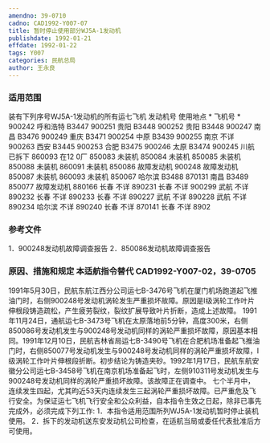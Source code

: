 ```yaml
---
amendno: 39-0710
cadno: CAD1992-Y007-07
title: 暂时停止使用部分WJ5A-1发动机
publishdate: 1992-01-21
effdate: 1992-01-22
tags: Y007
categories: 民航总局
author: 王永良
---
```


### 适用范围 
装有下列序号WJ5A-1发动机的所有运七飞机
发动机号  使用地点 *  飞机号 *
900242  呼和浩特  B3447
900251 贵阳  B3448
900252 贵阳  B3448
900247 南昌  B3476
900249 重庆  B3471
900254 中原  B3439
900255  南京  不详
900263 西安  B3445
900253 合肥  B3475
900246 太原  B3474
900245  川航  已拆下
860093 在12 0厂
850083  未装机
850084  未装机
850085  未装机
850088  未装机
860091  未装机
850086  故障发动机
900248  故障发动机
850087  未装机
860093  未装机
850067  哈尔滨 B3488
870131 南昌 B3489
850077  故障发动机
880166  长春 不详
890231  长春 不详
900299  武航 不详
890232  长春 不详
890233  长春 不详
890227  武航 不详
890228  武航 不详
890234  哈尔滨 不详
890240  长春 不详
870141  长春 不详
8902

### 参考文件
1．900248发动机故障调查报告
 2．850086发动机故障调查报告


### 原因、措施和规定 本适航指令替代 CAD1992-Y007-02，39-0705
1991年5月30日，民航东航江西分公司运七B-3476号飞机在厦门机场跑道起飞推油门时，右侧900248号发动机涡轮发生严重损坏故障。原因是I级涡轮工作叶片伸根段铸造疏松，产生疲劳裂纹，裂纹扩展导致叶片折断，造成上述故障。 
1991年11月24日，通航运七B-3473号飞机在太原落地前5分钟，高度300米，右侧850086号发动机发生与900248号发动机同样的涡轮严重损坏故障，原因基本相同。1991年12月10日，民航吉林省局运七B-3490号飞机在合肥机场准备起飞推油门时，右侧850077号发动机发生与900248号发动机同样的涡轮严重损坏故障，I级涡轮工作叶片伸根段折断。初步结论为铸造夹砂。1992年1月17日，民航东航安徽分公司运七B-3458号飞机在南京机场准备起飞时，左侧910311号发动机发生与900248号发动机同样的涡轮严重损坏故障。该故障正在调查中。 
    七个半月中，连续发生四起，尤其昀近53天内连续发生三起涡轮严重损坏故障。已严重危及飞行安全。为保证运七飞机飞行安全和公众利益，自本指令生效之日起，除非已事先完成外，必须完成下列工作: 
    1．本指令适用范围所列WJ5A-1发动机暂时停止装机使用。 
    2．拆下的发动机送东安发动机公司检查，在适航当局或委任代表批准后方可使用。 
